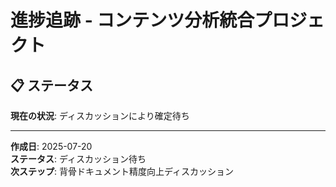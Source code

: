 # 進捗追跡 - コンテンツ分析統合プロジェクト

## 📋 ステータス

**現在の状況**: ディスカッションにより確定待ち

---

**作成日**: 2025-07-20  
**ステータス**: ディスカッション待ち  
**次ステップ**: 背骨ドキュメント精度向上ディスカッション